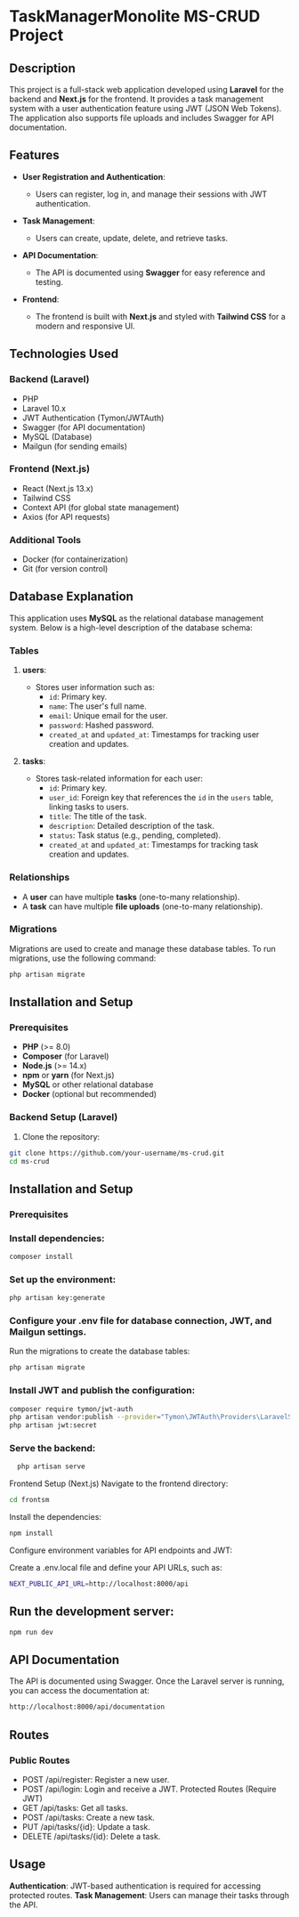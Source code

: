 # TaskManagerMonolite  MS-CRUD Project

## Description

This project is a full-stack web application developed using **Laravel** for the backend and **Next.js** for the frontend. It provides a task management system with a user authentication feature using JWT (JSON Web Tokens). The application also supports file uploads and includes Swagger for API documentation.

## Features

- **User Registration and Authentication**:
  - Users can register, log in, and manage their sessions with JWT authentication.
  
- **Task Management**:
  - Users can create, update, delete, and retrieve tasks.

- **API Documentation**:
  - The API is documented using **Swagger** for easy reference and testing.

- **Frontend**:
  - The frontend is built with **Next.js** and styled with **Tailwind CSS** for a modern and responsive UI.

## Technologies Used

### Backend (Laravel)
- PHP
- Laravel 10.x
- JWT Authentication (Tymon/JWTAuth)
- Swagger (for API documentation)
- MySQL (Database)
- Mailgun (for sending emails)

### Frontend (Next.js)
- React (Next.js 13.x)
- Tailwind CSS
- Context API (for global state management)
- Axios (for API requests)

### Additional Tools
- Docker (for containerization)
- Git (for version control)

## Database Explanation

This application uses **MySQL** as the relational database management system. Below is a high-level description of the database schema:

### Tables

1. **users**:
   - Stores user information such as:
     - `id`: Primary key.
     - `name`: The user's full name.
     - `email`: Unique email for the user.
     - `password`: Hashed password.
     - `created_at` and `updated_at`: Timestamps for tracking user creation and updates.

2. **tasks**:
   - Stores task-related information for each user:
     - `id`: Primary key.
     - `user_id`: Foreign key that references the `id` in the `users` table, linking tasks to users.
     - `title`: The title of the task.
     - `description`: Detailed description of the task.
     - `status`: Task status (e.g., pending, completed).
     - `created_at` and `updated_at`: Timestamps for tracking task creation and updates.


### Relationships

- A **user** can have multiple **tasks** (one-to-many relationship).
- A **task** can have multiple **file uploads** (one-to-many relationship).

### Migrations

Migrations are used to create and manage these database tables. To run migrations, use the following command:

```bash
php artisan migrate
```
## Installation and Setup

### Prerequisites

- **PHP** (>= 8.0)
- **Composer** (for Laravel)
- **Node.js** (>= 14.x)
- **npm** or **yarn** (for Next.js)
- **MySQL** or other relational database
- **Docker** (optional but recommended)

### Backend Setup (Laravel)


1. Clone the repository:


```bash
git clone https://github.com/your-username/ms-crud.git
cd ms-crud
```

## Installation and Setup

### Prerequisites

### Install dependencies:

```bash
composer install
```

### Set up the environment:

```bash
php artisan key:generate
```
### Configure your .env file for database connection, JWT, and Mailgun settings.

Run the migrations to create the database tables:

```bash
php artisan migrate
```

### Install JWT and publish the configuration:

```bash
composer require tymon/jwt-auth
php artisan vendor:publish --provider="Tymon\JWTAuth\Providers\LaravelServiceProvider"
php artisan jwt:secret
```
### Serve the backend:

```bash
  php artisan serve
```
Frontend Setup (Next.js)
Navigate to the frontend directory:

```bash
cd frontsm
```
Install the dependencies:

```bash
npm install
```
Configure environment variables for API endpoints and JWT:

Create a .env.local file and define your API URLs, such as:

```bash
NEXT_PUBLIC_API_URL=http://localhost:8000/api
```

## Run the development server:

```bash
npm run dev
```
## API Documentation
The API is documented using Swagger. Once the Laravel server is running, you can access the documentation at:

```bash
http://localhost:8000/api/documentation
```
## Routes
### Public Routes
- POST /api/register: Register a new user.
- POST /api/login: Login and receive a JWT.
Protected Routes (Require JWT)
- GET /api/tasks: Get all tasks.
- POST /api/tasks: Create a new task.
- PUT /api/tasks/{id}: Update a task.
- DELETE /api/tasks/{id}: Delete a task.


## Usage
**Authentication**: JWT-based authentication is required for accessing protected routes.
**Task Management**: Users can manage their tasks through the API.

